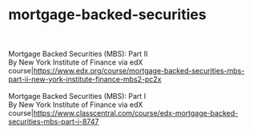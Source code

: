 # mortgage-backed-securities<br><br>

Mortgage Backed Securities (MBS): Part II<br>By New York Institute of Finance via edX<br>course|https://www.edx.org/course/mortgage-backed-securities-mbs-part-ii-new-york-institute-finance-mbs2-pc2x<br><br>
Mortgage Backed Securities (MBS): Part I<br>By New York Institute of Finance via edX<br>course|https://www.classcentral.com/course/edx-mortgage-backed-securities-mbs-part-i-8747<br><br>
